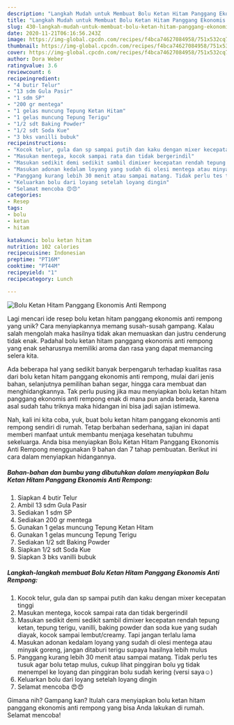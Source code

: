 ```yaml
---
description: "Langkah Mudah untuk Membuat Bolu Ketan Hitam Panggang Ekonomis Anti Rempong, Menggugah Selera"
title: "Langkah Mudah untuk Membuat Bolu Ketan Hitam Panggang Ekonomis Anti Rempong, Menggugah Selera"
slug: 430-langkah-mudah-untuk-membuat-bolu-ketan-hitam-panggang-ekonomis-anti-rempong-menggugah-selera
date: 2020-11-21T06:16:56.243Z
image: https://img-global.cpcdn.com/recipes/f4bca74627084958/751x532cq70/bolu-ketan-hitam-panggang-ekonomis-anti-rempong-foto-resep-utama.jpg
thumbnail: https://img-global.cpcdn.com/recipes/f4bca74627084958/751x532cq70/bolu-ketan-hitam-panggang-ekonomis-anti-rempong-foto-resep-utama.jpg
cover: https://img-global.cpcdn.com/recipes/f4bca74627084958/751x532cq70/bolu-ketan-hitam-panggang-ekonomis-anti-rempong-foto-resep-utama.jpg
author: Dora Weber
ratingvalue: 3.6
reviewcount: 6
recipeingredient:
- "4 butir Telur"
- "13 sdm Gula Pasir"
- "1 sdm SP"
- "200 gr mentega"
- "1 gelas muncung Tepung Ketan Hitam"
- "1 gelas muncung Tepung Terigu"
- "1/2 sdt Baking Powder"
- "1/2 sdt Soda Kue"
- "3 bks vanilli bubuk"
recipeinstructions:
- "Kocok telur, gula dan sp sampai putih dan kaku dengan mixer kecepatan tinggi"
- "Masukan mentega, kocok sampai rata dan tidak bergerindil"
- "Masukan sedikit demi sedikit sambil dimixer kecepatan rendah tepung ketan, tepung terigu, vanilli, baking powder dan soda kue yang sudah diayak, kocok sampai lembut/creamy. Tapi jangan terlalu lama"
- "Masukan adonan kedalam loyang yang sudah di olesi mentega atau minyak goreng, jangan ditaburi terigu supaya hasilnya lebih mulus"
- "Panggang kurang lebih 30 menit atau sampai matang. Tidak perlu tes tusuk agar bolu tetap mulus, cukup lihat pinggiran bolu yg tidak menempel ke loyang dan pinggiran bolu sudah kering (versi saya☺️)"
- "Keluarkan bolu dari loyang setelah loyang dingin"
- "Selamat mencoba 😍😍"
categories:
- Resep
tags:
- bolu
- ketan
- hitam

katakunci: bolu ketan hitam 
nutrition: 102 calories
recipecuisine: Indonesian
preptime: "PT16M"
cooktime: "PT44M"
recipeyield: "1"
recipecategory: Lunch

---
```



![Bolu Ketan Hitam Panggang Ekonomis Anti Rempong](https://img-global.cpcdn.com/recipes/f4bca74627084958/751x532cq70/bolu-ketan-hitam-panggang-ekonomis-anti-rempong-foto-resep-utama.jpg)

Lagi mencari ide resep bolu ketan hitam panggang ekonomis anti rempong yang unik? Cara menyiapkannya memang susah-susah gampang. Kalau salah mengolah maka hasilnya tidak akan memuaskan dan justru cenderung tidak enak. Padahal bolu ketan hitam panggang ekonomis anti rempong yang enak seharusnya memiliki aroma dan rasa yang dapat memancing selera kita.

Ada beberapa hal yang sedikit banyak berpengaruh terhadap kualitas rasa dari bolu ketan hitam panggang ekonomis anti rempong, mulai dari jenis bahan, selanjutnya pemilihan bahan segar, hingga cara membuat dan menghidangkannya. Tak perlu pusing jika mau menyiapkan bolu ketan hitam panggang ekonomis anti rempong enak di mana pun anda berada, karena asal sudah tahu triknya maka hidangan ini bisa jadi sajian istimewa.




Nah, kali ini kita coba, yuk, buat bolu ketan hitam panggang ekonomis anti rempong sendiri di rumah. Tetap berbahan sederhana, sajian ini dapat memberi manfaat untuk membantu menjaga kesehatan tubuhmu sekeluarga. Anda bisa menyiapkan Bolu Ketan Hitam Panggang Ekonomis Anti Rempong menggunakan 9 bahan dan 7 tahap pembuatan. Berikut ini cara dalam menyiapkan hidangannya.

<!--inarticleads1-->

##### Bahan-bahan dan bumbu yang dibutuhkan dalam menyiapkan Bolu Ketan Hitam Panggang Ekonomis Anti Rempong:

1. Siapkan 4 butir Telur
1. Ambil 13 sdm Gula Pasir
1. Sediakan 1 sdm SP
1. Sediakan 200 gr mentega
1. Gunakan 1 gelas muncung Tepung Ketan Hitam
1. Gunakan 1 gelas muncung Tepung Terigu
1. Sediakan 1/2 sdt Baking Powder
1. Siapkan 1/2 sdt Soda Kue
1. Siapkan 3 bks vanilli bubuk




<!--inarticleads2-->

##### Langkah-langkah membuat Bolu Ketan Hitam Panggang Ekonomis Anti Rempong:

1. Kocok telur, gula dan sp sampai putih dan kaku dengan mixer kecepatan tinggi
1. Masukan mentega, kocok sampai rata dan tidak bergerindil
1. Masukan sedikit demi sedikit sambil dimixer kecepatan rendah tepung ketan, tepung terigu, vanilli, baking powder dan soda kue yang sudah diayak, kocok sampai lembut/creamy. Tapi jangan terlalu lama
1. Masukan adonan kedalam loyang yang sudah di olesi mentega atau minyak goreng, jangan ditaburi terigu supaya hasilnya lebih mulus
1. Panggang kurang lebih 30 menit atau sampai matang. Tidak perlu tes tusuk agar bolu tetap mulus, cukup lihat pinggiran bolu yg tidak menempel ke loyang dan pinggiran bolu sudah kering (versi saya☺️)
1. Keluarkan bolu dari loyang setelah loyang dingin
1. Selamat mencoba 😍😍




Gimana nih? Gampang kan? Itulah cara menyiapkan bolu ketan hitam panggang ekonomis anti rempong yang bisa Anda lakukan di rumah. Selamat mencoba!
